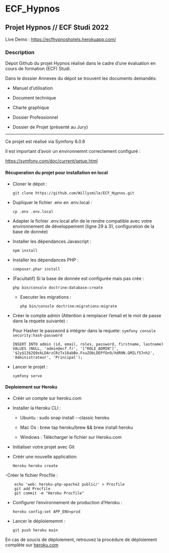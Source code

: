 # ECF_Hypnos

## Projet Hypnos // ECF Studi 2022

Live Demo : https://ecfhypnoshotels.herokuapp.com/

### Description

Dépot Github du projet Hypnos réalisé dans le cadre d’une évaluation en cours de formation (ECF) Studi.

Dans le dossier Annexes du dépot se trouvent les documents demandés:

- Manuel d’utilisation
- Document technique
- Charte graphique

- Dossier Professionnel
- Dossier de Projet (présenté au Jury)

---

Ce projet est réalisé via Symfony 6.0.6

Il est important d’avoir un environnemnt correctement configuré :

https://symfony.com/doc/current/setup.html

#### Récuperation du projet pour installation en local

- Cloner le dépot :

    `git clone https://github.com/Willysmile/ECF_Hypnos.git`


- Dupliquer le fichier .env en .env.local :

    `cp .env .env.local`


- Adapter le fichier .env.local afin de le rendre compatible avec votre environnement de développement (ligne 29 à 31, configuration de la base de donnée)


- Installer les dépendances Javascript :

    `npm install`


- Installer les dépendances PHP :

    `composer.phar install`


- (Facultatif) Si la base de donnée est configurée mais pas crée :

    `php bin/console doctrine:database:create`


  - Executer les migrations :
  
     `php bin/console doctrine:migrations:migrate`


- Créer le compte admin (Attention à remplacer l’email et le mot de passe dans la requete suivante) :

    Pour Hasher le password à intégrer dans la requete: `symfony console security:hash-password`

    `INSERT INTO admin (id, email, roles, password, firstname, lastname) VALUES (NULL, 'admin@ecf.fr', '["ROLE_ADMIN"]', '$2y$13$2Q9xkLDArzCRzTx18abBo.FxuZObLDEPfOn9/XdR0N.GMILf57nh2', 'Administrateur', 'Principal');`

- Lancer le projet : 
  
   `symfony serve`
  

#### Deploiement sur Heroku

- Créér un compte sur heroku.com


- Installer la Heroku CLI :


    - Ubuntu : sudo snap install --classic heroku

    - Mac Os : brew tap heroku/brew && brew install heroku

    - Windows : Télécharger le fichier sur Heroku.com

- Initialiser votre projet avec Git


- Créér une nouvelle application:


    `Heroku heroku create`

 -Créer le fichier Procfile :

        echo 'web: heroku-php-apache2 public/' > Procfile
        git add Procfile
        git commit -m "Heroku Procfile"


- Configurer l’environnement de production d’Heroku :

    `heroku config:set APP_ENV=prod`


- Lancer le déploiememnt :

    `git push heroku main`

En cas de soucis de déploiement, retrouvez la procédure de déploiement complète sur [heroku.com](https://devcenter.heroku.com/articles/deploying-symfony4)
